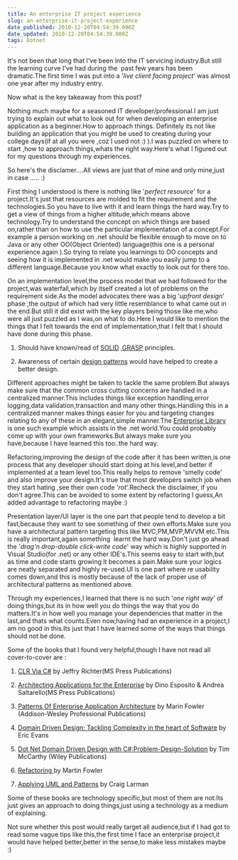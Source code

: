 ```yaml
---
title: An enterprise IT project experience
slug: an-enterprise-it-project-experience
date_published: 2010-12-20T04:54:39.000Z
date_updated: 2010-12-20T04:54:39.000Z
tags: Dotnet
---
```


It's not been that long that I've been into the IT servicing industry.But still the learning curve I've had during the  past few years has been dramatic.The first time I was put into a '*live client facing project*' was almost one year after my industry entry.

Now what is the key takeaway from this post?

Nothing much maybe for a seasoned IT developer/professional.I am just trying to explain out what to look out for when developing an enterprise application as a beginner.How to approach things. Definitely its not like building an application that you might be used to creating during your college days(if at all you were ,coz I used not :) ).I was puzzled on where to start ,how to approach things,whats the right way.Here's what I figured out for my questions through my experiences.

So here's the disclamer....All views are just that of mine and only mine,just in case ..... :)

First thing I understood is there is nothing like '*perfect resource*' for a project.It's just that resources are molded to fit the requirement and the technologies.So you have to live with it and learn things the hard way.Try to get a view of things from a higher altitude,which means above technology.Try to understand the concept on which things are based on,rather than on how to use the particular implementation of a concept.For example a person working on .net should be flexible enough to move on to Java or any other OO(Object Oriented) language(this one is a personal experience again ).So trying to relate you learnings to OO concepts and seeing how it is implemented in .net would make you easily jump to a different language.Because you know what exactly to look out for there too.

On an implementation level,the process model that we had followed for the project,was waterfall,which by itself created a lot of problems on the requirement side.As the model advocates there was a big '*upfront design*' phase ,the output of which had very little resemblance to what came out in the end.But still it did exist with the key players being those like me,who were all just puzzled as I was,on what to do.Here I would like to mention the things that I felt towards the end of implementation,that I felt that I should have done during this phase.

1. Should have known/read of [SOLID](http://en.wikipedia.org/wiki/Solid_(object-oriented_design)) ,[GRASP](http://en.wikipedia.org/wiki/GRASP_(object-oriented_design)) principles.

1. Awareness of certain [design patterns](http://en.wikipedia.org/wiki/Design_pattern_(computer_science)) would have helped to create a better design.

Different approaches might be taken to tackle the same problem.But always make sure that the common cross cutting concerns are handled in a centralized manner.This includes things like exception handling,error logging,data validation,transaction and many other things.Handling this in a centralized manner makes things easier for you and targeting changes relating to any of these in an elegant,simple manner.The [Enterprise Library](http://msdn.microsoft.com/library/cc467894.aspx) is one such example which assists in the .net world.You could probably come up with your own frameworks.But always make sure you have,because I have learned this too..the hard way.

Refactoring,improving the design of the code after it has been written,is one process that any developer should start doing at his level,and better if implemented at a team level too.This really helps to remove 'smelly code' and also improve your design.It's true that most developers switch job when they start hating ,see their own code '*rot*'.Recheck the disclaimer, if you don't agree.This can be avoided to some extent by refactoring I guess,An added advantage to refactoring maybe :)

Presentation layer/UI layer is the one part that people tend to develop a bit fast,because they want to see something of their own efforts.Make sure you have a architectural pattern targeting this like MVC,PM,MVP,MVVM etc.This is really important,again something  learnt the hard way.Don't just go ahead the '*drag'n drop-double click-write code*' way which is highly supported in Visual Studio(for .net) or any other IDE's.This seems easy to start with,but as time and code starts growing it becomes a pain.Make sure your logics are neatly separated and highly re-used.UI is one part where re usability comes down,and this is mostly because of the lack of proper use of architectural patterns as mentioned above.

Through my experiences,I learned that there is no such '*one right way*' of doing things,but its in how well you do things the way that you do matters.It's in how well you manage your dependencies that matter in the last,and thats what counts.Even now,having had an experience in a project,I am no good in this.Its just that I have learned some of the ways that things should not be done.

Some of the books that I found very helpful,though I have not read all cover-to-cover are :

1. [CLR Via C#](http://www.microsoft.com/learning/en/us/book.aspx?ID=6522&amp;locale=en-us) by Jeffry Richter(MS Press Publications)

1. [Architecting Applications for the Enterprise](http://www.microsoft.com/learning/en/us/Book.aspx?ID=12863&amp;locale=en-us) by Dino Esposito & Andrea Saltarello(MS Press Publications)

1. [Patterns Of Enterprise Application Architecture](http://www.informit.com/store/product.aspx?isbn=0321127420) by Marin Fowler (Addison-Wesley Professional Publications)

1. [Domain Driven Design: Tackling Complexity in the heart of Software](http://www.amazon.com/Domain-Driven-Design-Tackling-Complexity-Software/dp/0321125215) by Eric Evans

1. [Dot Net Domain Driven Design with C#:Problem-Design-Solution](http://as.wiley.com/WileyCDA/WileyTitle/productCd-0470147563.html) by Tim McCarthy (Wiley Publications)

1. [Refactoring ](http://www.amazon.com/Refactoring-Improving-Design-Existing-Code/dp/0201485672)by Martin Fowler

1. [Applying UML and Patterns](http://www.amazon.com/Applying-UML-Patterns-Craig-Larman/dp/0137488807) by Craig Larman

Some of these books are technology specific,but most of them are not.Its just gives an approach to doing things,just using a technology as a medium of explaining.

Not sure whether this post would really target all audience,but if I had got to read some vague tips like this,the first time I face an enterprise project,it would have helped better,better in the sense,to make less mistakes maybe :)
